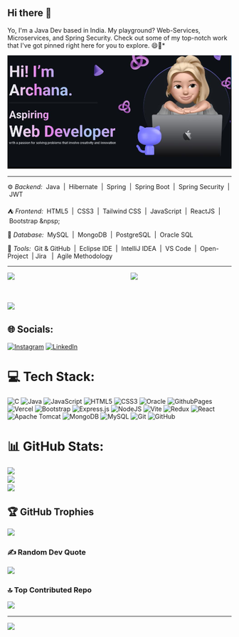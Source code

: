 ## Hi there 👋
Yo, I'm a Java Dev based in India. My playground? Web-Services, Microservices, and Spring Security. Check out some of my top-notch work that I've got pinned right here for you to explore. 😄🚀*

<p align="left"> <img src="https://github.com/Dev-Archana/Dev-Archana/blob/main/ArchanaGitImage.JPG" alt="Archana" /> </p>

---
⚙️ *Backend:*
&nbsp;Java&nbsp; | &nbsp;Hibernate&nbsp; | &nbsp;Spring&nbsp; | &nbsp;Spring Boot&nbsp; | &nbsp;Spring Security&nbsp; | &nbsp;JWT&nbsp; 

⛺️ *Frontend:* 
&nbsp;HTML5&nbsp; | &nbsp;CSS3&nbsp; | &nbsp;Tailwind CSS&nbsp; | &nbsp;JavaScript&nbsp; | &nbsp;ReactJS&nbsp; | &nbsp;Bootstrap &npsp;

📁 *Database:*
&nbsp;MySQL&nbsp; | &nbsp;MongoDB&nbsp; | &nbsp;PostgreSQL&nbsp; | &nbsp;Oracle SQL &nbsp;

🧰 *Tools:*
&nbsp;Git & GitHub&nbsp; | &nbsp;Eclipse IDE&nbsp; | &nbsp;IntelliJ IDEA&nbsp; | &nbsp;VS Code&nbsp; | &nbsp;Open-Project&nbsp; |&nbsp;Jira &nbsp; | &nbsp;Agile Methodology &nbsp;

---

<a href="https://github.com/Dev-Archana"><img align="right" width="45%" src="https://github-readme-stats.vercel.app/api/top-langs/?username=Dev-Archana&theme=tokyonight&hide_border=true"></a>

<a href="https://github.com/Dev-Archana"><img width="50%" src="https://github-profile-summary-cards.vercel.app/api/cards/profile-details?username=Dev-Archana&theme=tokyonight&hide_border=true"></a> 

<br />
<br />
<a href="https://github.com/Dev-Archana"><img width="50%" src="https://github-readme-streak-stats.herokuapp.com/?
                                           user=Dev-Archana&theme=tokyonight&hide_border=true"></a>



## 🌐 Socials:
[![Instagram](https://img.shields.io/badge/Instagram-%23E4405F.svg?logo=Instagram&logoColor=white)](https://instagram.com/https://www.instagram.com/sm.archana?igsh=MTBrdGlwbXNnMnl4dw==) [![LinkedIn](https://img.shields.io/badge/LinkedIn-%230077B5.svg?logo=linkedin&logoColor=white)](https://linkedin.com/in/https://www.linkedin.com/in/archana-sm-050a52288/) 

# 💻 Tech Stack:
![C](https://img.shields.io/badge/c-%2300599C.svg?style=for-the-badge&logo=c&logoColor=white) ![Java](https://img.shields.io/badge/java-%23ED8B00.svg?style=for-the-badge&logo=openjdk&logoColor=white) ![JavaScript](https://img.shields.io/badge/javascript-%23323330.svg?style=for-the-badge&logo=javascript&logoColor=%23F7DF1E) ![HTML5](https://img.shields.io/badge/html5-%23E34F26.svg?style=for-the-badge&logo=html5&logoColor=white) ![CSS3](https://img.shields.io/badge/css3-%231572B6.svg?style=for-the-badge&logo=css3&logoColor=white) ![Oracle](https://img.shields.io/badge/Oracle-F80000?style=for-the-badge&logo=oracle&logoColor=white) ![GithubPages](https://img.shields.io/badge/github%20pages-121013?style=for-the-badge&logo=github&logoColor=white) ![Vercel](https://img.shields.io/badge/vercel-%23000000.svg?style=for-the-badge&logo=vercel&logoColor=white) ![Bootstrap](https://img.shields.io/badge/bootstrap-%238511FA.svg?style=for-the-badge&logo=bootstrap&logoColor=white) ![Express.js](https://img.shields.io/badge/express.js-%23404d59.svg?style=for-the-badge&logo=express&logoColor=%2361DAFB) ![NodeJS](https://img.shields.io/badge/node.js-6DA55F?style=for-the-badge&logo=node.js&logoColor=white) ![Vite](https://img.shields.io/badge/vite-%23646CFF.svg?style=for-the-badge&logo=vite&logoColor=white) ![Redux](https://img.shields.io/badge/redux-%23593d88.svg?style=for-the-badge&logo=redux&logoColor=white) ![React](https://img.shields.io/badge/react-%2320232a.svg?style=for-the-badge&logo=react&logoColor=%2361DAFB) ![Apache Tomcat](https://img.shields.io/badge/apache%20tomcat-%23F8DC75.svg?style=for-the-badge&logo=apache-tomcat&logoColor=black) ![MongoDB](https://img.shields.io/badge/MongoDB-%234ea94b.svg?style=for-the-badge&logo=mongodb&logoColor=white) ![MySQL](https://img.shields.io/badge/mysql-4479A1.svg?style=for-the-badge&logo=mysql&logoColor=white) ![Git](https://img.shields.io/badge/git-%23F05033.svg?style=for-the-badge&logo=git&logoColor=white) ![GitHub](https://img.shields.io/badge/github-%23121011.svg?style=for-the-badge&logo=github&logoColor=white)
# 📊 GitHub Stats:
![](https://github-readme-stats.vercel.app/api?username=Dev-Archana&theme=dark&hide_border=false&include_all_commits=true&count_private=true)<br/>
![](https://github-readme-streak-stats.herokuapp.com/?user=Dev-Archana&theme=dark&hide_border=false)<br/>
![](https://github-readme-stats.vercel.app/api/top-langs/?username=Dev-Archana&theme=dark&hide_border=false&include_all_commits=true&count_private=true&layout=compact)

## 🏆 GitHub Trophies
![](https://github-profile-trophy.vercel.app/?username=Dev-Archana&theme=radical&no-frame=false&no-bg=false&margin-w=4)

### ✍️ Random Dev Quote
![](https://quotes-github-readme.vercel.app/api?type=vetical&theme=radical)

### 🔝 Top Contributed Repo
![](https://github-contributor-stats.vercel.app/api?username=Dev-Archana&limit=5&theme=dark&combine_all_yearly_contributions=true)

---
[![](https://visitcount.itsvg.in/api?id=Dev-Archana&icon=0&color=0)](https://visitcount.itsvg.in)

<!-- Proudly created with GPRM ( https://gprm.itsvg.in ) -->
